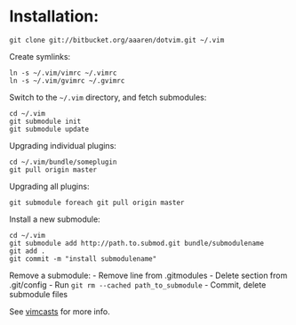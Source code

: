 Installation:
=============

    git clone git://bitbucket.org/aaaren/dotvim.git ~/.vim

Create symlinks:

    ln -s ~/.vim/vimrc ~/.vimrc
    ln -s ~/.vim/gvimrc ~/.gvimrc

Switch to the `~/.vim` directory, and fetch submodules:

    cd ~/.vim
    git submodule init
    git submodule update

Upgrading individual plugins:

    cd ~/.vim/bundle/someplugin
    git pull origin master

Upgrading all plugins:

    git submodule foreach git pull origin master

Install a new submodule:

    cd ~/.vim
    git submodule add http://path.to.submod.git bundle/submodulename
    git add .
    git commit -m "install submodulename"

Remove a submodule:
    - Remove line from .gitmodules
    - Delete section from .git/config
    - Run `git rm --cached path_to_submodule`
    - Commit, delete submodule files

See [vimcasts][] for more info.

[vimcasts]: http://vimcasts.org/episodes/synchronizing-plugins-with-git-submodules-and-pathogen/
